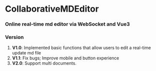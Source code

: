 # CollaborativeMDEditor

### Online real-time md editor via WebSocket and Vue3

### Version
1. **V1.0**: Implemented basic functions that allow users to edit a real-time update md file
2. **V1.1**: Fix bugs; Improve mobile and button experience
3. **V2.0**: Support multi documents.